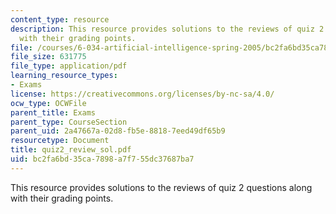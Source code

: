 ```yaml
---
content_type: resource
description: This resource provides solutions to the reviews of quiz 2 questions along
  with their grading points.
file: /courses/6-034-artificial-intelligence-spring-2005/bc2fa6bd35ca7898a7f755dc37687ba7_quiz2_review_sol.pdf
file_size: 631775
file_type: application/pdf
learning_resource_types:
- Exams
license: https://creativecommons.org/licenses/by-nc-sa/4.0/
ocw_type: OCWFile
parent_title: Exams
parent_type: CourseSection
parent_uid: 2a47667a-02d8-fb5e-8818-7eed49df65b9
resourcetype: Document
title: quiz2_review_sol.pdf
uid: bc2fa6bd-35ca-7898-a7f7-55dc37687ba7
---
```

This resource provides solutions to the reviews of quiz 2 questions along with their grading points.